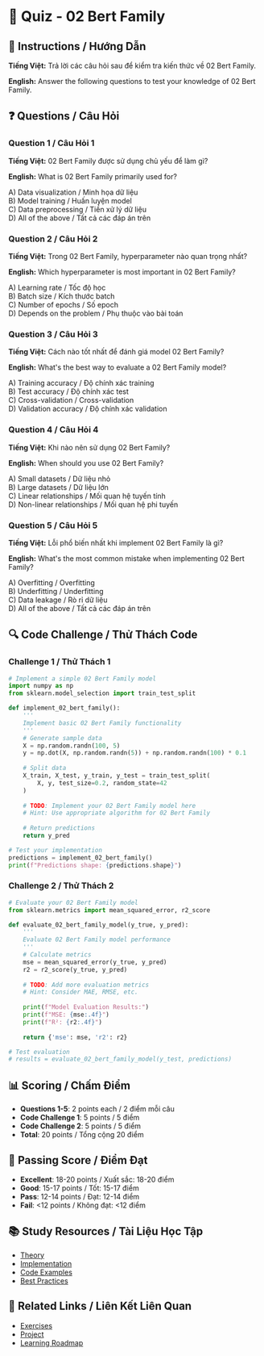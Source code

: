 # 🧠 Quiz - 02 Bert Family

## 📝 Instructions / Hướng Dẫn

**Tiếng Việt:** Trả lời các câu hỏi sau để kiểm tra kiến thức về 02 Bert Family.

**English:** Answer the following questions to test your knowledge of 02 Bert Family.

## ❓ Questions / Câu Hỏi

### Question 1 / Câu Hỏi 1
**Tiếng Việt:** 02 Bert Family được sử dụng chủ yếu để làm gì?

**English:** What is 02 Bert Family primarily used for?

A) Data visualization / Minh họa dữ liệu  
B) Model training / Huấn luyện model  
C) Data preprocessing / Tiền xử lý dữ liệu  
D) All of the above / Tất cả các đáp án trên

### Question 2 / Câu Hỏi 2
**Tiếng Việt:** Trong 02 Bert Family, hyperparameter nào quan trọng nhất?

**English:** Which hyperparameter is most important in 02 Bert Family?

A) Learning rate / Tốc độ học  
B) Batch size / Kích thước batch  
C) Number of epochs / Số epoch  
D) Depends on the problem / Phụ thuộc vào bài toán

### Question 3 / Câu Hỏi 3
**Tiếng Việt:** Cách nào tốt nhất để đánh giá model 02 Bert Family?

**English:** What's the best way to evaluate a 02 Bert Family model?

A) Training accuracy / Độ chính xác training  
B) Test accuracy / Độ chính xác test  
C) Cross-validation / Cross-validation  
D) Validation accuracy / Độ chính xác validation

### Question 4 / Câu Hỏi 4
**Tiếng Việt:** Khi nào nên sử dụng 02 Bert Family?

**English:** When should you use 02 Bert Family?

A) Small datasets / Dữ liệu nhỏ  
B) Large datasets / Dữ liệu lớn  
C) Linear relationships / Mối quan hệ tuyến tính  
D) Non-linear relationships / Mối quan hệ phi tuyến

### Question 5 / Câu Hỏi 5
**Tiếng Việt:** Lỗi phổ biến nhất khi implement 02 Bert Family là gì?

**English:** What's the most common mistake when implementing 02 Bert Family?

A) Overfitting / Overfitting  
B) Underfitting / Underfitting  
C) Data leakage / Rò rỉ dữ liệu  
D) All of the above / Tất cả các đáp án trên

## 🔍 Code Challenge / Thử Thách Code

### Challenge 1 / Thử Thách 1
```python
# Implement a simple 02 Bert Family model
import numpy as np
from sklearn.model_selection import train_test_split

def implement_02_bert_family():
    '''
    Implement basic 02 Bert Family functionality
    '''
    # Generate sample data
    X = np.random.randn(100, 5)
    y = np.dot(X, np.random.randn(5)) + np.random.randn(100) * 0.1
    
    # Split data
    X_train, X_test, y_train, y_test = train_test_split(
        X, y, test_size=0.2, random_state=42
    )
    
    # TODO: Implement your 02 Bert Family model here
    # Hint: Use appropriate algorithm for 02 Bert Family
    
    # Return predictions
    return y_pred

# Test your implementation
predictions = implement_02_bert_family()
print(f"Predictions shape: {predictions.shape}")
```

### Challenge 2 / Thử Thách 2
```python
# Evaluate your 02 Bert Family model
from sklearn.metrics import mean_squared_error, r2_score

def evaluate_02_bert_family_model(y_true, y_pred):
    '''
    Evaluate 02 Bert Family model performance
    '''
    # Calculate metrics
    mse = mean_squared_error(y_true, y_pred)
    r2 = r2_score(y_true, y_pred)
    
    # TODO: Add more evaluation metrics
    # Hint: Consider MAE, RMSE, etc.
    
    print(f"Model Evaluation Results:")
    print(f"MSE: {mse:.4f}")
    print(f"R²: {r2:.4f}")
    
    return {'mse': mse, 'r2': r2}

# Test evaluation
# results = evaluate_02_bert_family_model(y_test, predictions)
```

## 📊 Scoring / Chấm Điểm

- **Questions 1-5**: 2 points each / 2 điểm mỗi câu
- **Code Challenge 1**: 5 points / 5 điểm
- **Code Challenge 2**: 5 points / 5 điểm
- **Total**: 20 points / Tổng cộng 20 điểm

## 🎯 Passing Score / Điểm Đạt

- **Excellent**: 18-20 points / Xuất sắc: 18-20 điểm
- **Good**: 15-17 points / Tốt: 15-17 điểm  
- **Pass**: 12-14 points / Đạt: 12-14 điểm
- **Fail**: <12 points / Không đạt: <12 điểm

## 📚 Study Resources / Tài Liệu Học Tập

- [Theory](./THEORY_02_bert_family.md)
- [Implementation](./IMPLEMENTATION_02_bert_family.md)
- [Code Examples](./CODE_EXAMPLES_02_bert_family.md)
- [Best Practices](./BEST_PRACTICES_02_bert_family.md)

## 🔗 Related Links / Liên Kết Liên Quan

- [Exercises](./EXERCISES_02_bert_family.md)
- [Project](./PROJECT_02_bert_family.md)
- [Learning Roadmap](./LEARNING_ROADMAP_02_bert_family.md)
